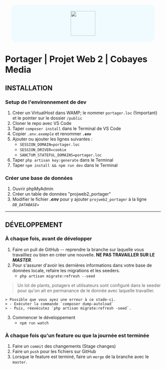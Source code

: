 <div style="text-align: center; background-color: #F0FBFF; border-radius: 16px; margin: 20px;">
    <img src="https://nicholasgratton.com/img/portager_noir_100px.png" style="height: 80px; text-align: center; margin: 20px;">
</div>

# **Portager** | Projet Web 2 | Cobayes Media

## **INSTALLATION**

### Setup de l'environnement de dev

1. Créer un VirtualHost dans WAMP; le nommer `portager.loc` (!important) et le pointer sur le dossier `/public`
2. Cloner le repo avec VS Code
3. Taper `composer install` dans le Terminal de VS Code
4. Copier *`.env.exemple`* et renommer ***`.env`***
5. Ajouter ou ajouter les lignes suivantes :
    - `SESSION_DOMAIN=portager.loc`
	- `SESSION_DRIVER=cookie`
    - `SANCTUM_STATEFUL_DOMAINS=portager.loc`
6. Taper `php artisan key:generate` dans le Terminal
7. Taper `npm install && npm run dev` dans le Terminal

### Créer une base de données

1. Ouvrir phpMyAdmin
2. Créer un table de données "projweb2_portager"
3. Modifier le fichier ***.env*** pour y ajouter `projweb2_portager` à la ligne *`DB_DATABASE=`*

---

## **DÉVELOPPEMENT**

### À chaque fois, avant de développer

1. Faire un pull de GitHub -- reprendre la branche sur laquelle vous travailliez *ou* bien en créer une nouvelle. **NE PAS TRAVAILLER SUR LE *MASTER***.
2. Pour s'assurer d'avoir les dernières informations dans votre base de données locale, refaire les migrations et les seeders. 
    - `php artisan migrate:refresh --seed`
> Un lot de plants, potagers et utilisateurs sont configuré dans le seeder pour qu'on ait en permanance de le donnée avec laquelle travailler.

    > Possible que vous ayez une erreur à ce stade-ci.
    > - Exécuter la commande `composer dump-autoload`
    > - Puis, réexécutez `php artisan migrate:refresh -seed`.

3. Commencer le développement
    - `npm run watch`

### À chaque fois qu'un feature ou que la journée est terminée

1. Faire un `commit` des changements (Stage changes)
2. Faire un `push` pour les fichiers sur GitHub
3. Lorsque le feature est terminé, faire un `merge` de la branche avec le `master`.
